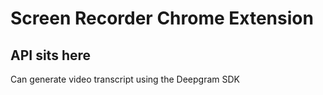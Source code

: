 # Screen Recorder Chrome Extension

## API sits here

Can generate video transcript using the Deepgram SDK
